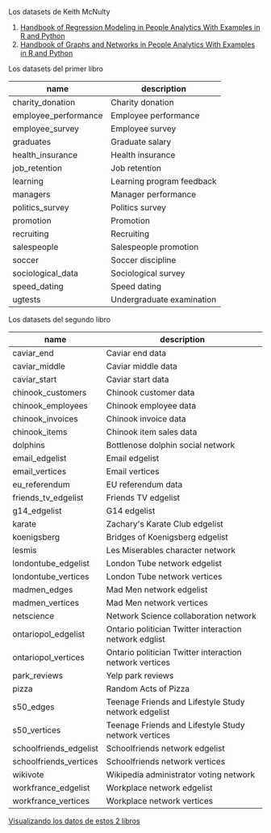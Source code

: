 Los datasets de Keith McNulty

1. [Handbook of Regression Modeling in People Analytics With Examples in R and Python](https://peopleanalytics-regression-book.org/)
2. [Handbook of Graphs and Networks in People Analytics With Examples in R and Python](https://observablehq.com/@aaizemberg/datasets-people-analytics)

Los datasets del primer libro

| name                     | description |
| ------------------------ | ----------- |
| charity_donation         | Charity donation |
| employee_performance     | Employee performance |
| employee_survey          | Employee survey |
| graduates                | Graduate salary |
| health_insurance         | Health insurance |
| job_retention            | Job retention | 
| learning                 | Learning program feedback |
| managers                 | Manager performance |
| politics_survey          | Politics survey |
| promotion                | Promotion |
| recruiting               | Recruiting |
| salespeople              | Salespeople promotion |
| soccer                   | Soccer discipline |
| sociological_data        | Sociological survey |
| speed_dating             | Speed dating |
| ugtests                  | Undergraduate examination |


Los datasets del segundo libro

| name                             | description |
| -------------------------------- | ----------- |
|caviar_end                        |Caviar end data|
|caviar_middle                     |Caviar middle data|
|caviar_start                      |Caviar start data|
|chinook_customers                 |Chinook customer data|
|chinook_employees                 |Chinook employee data|
|chinook_invoices                  |Chinook invoice data|
|chinook_items                     |Chinook item sales data|
|dolphins                          |Bottlenose dolphin social network|
|email_edgelist                    |Email edgelist|
|email_vertices                    |Email vertices|
|eu_referendum                     |EU referendum data|
|friends_tv_edgelist               |Friends TV edgelist|
|g14_edgelist                      |G14 edgelist|
|karate                            |Zachary's Karate Club edgelist|
|koenigsberg                       |Bridges of Koenigsberg edgelist|
|lesmis                            |Les Miserables character network|
|londontube_edgelist               |London Tube network edgelist|
|londontube_vertices               |London Tube network vertices|
|madmen_edges                      |Mad Men network edgelist|
|madmen_vertices                   |Mad Men network vertices|
|netscience                        |Network Science collaboration network|
|ontariopol_edgelist               |Ontario politician Twitter interaction network edglist|
|ontariopol_vertices               |Ontario politician Twitter interaction network vertices|
|park_reviews                      |Yelp park reviews|
|pizza                             |Random Acts of Pizza|
|s50_edges                         |Teenage Friends and Lifestyle Study network edgelist|
|s50_vertices                      |Teenage Friends and Lifestyle Study network vertices|
|schoolfriends_edgelist            |Schoolfriends network edgelist|
|schoolfriends_vertices            |Schoolfriends network vertices|
|wikivote                          |Wikipedia administrator voting network|
|workfrance_edgelist               |Workplace network edgelist|
|workfrance_vertices               |Workplace network vertices|

[Visualizando los datos de estos 2 libros](https://observablehq.com/@aaizemberg/datasets-people-analytics)
